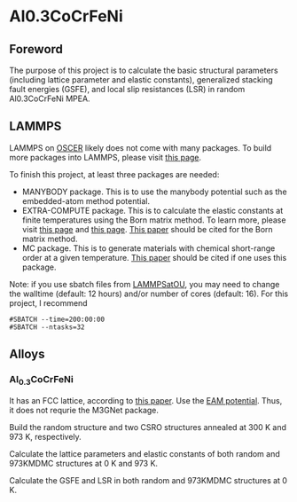 # Al0.3CoCrFeNi

## Foreword

The purpose of this project is to calculate the basic structural parameters (including lattice parameter and elastic constants), generalized stacking fault energies (GSFE), and local slip resistances (LSR) in random Al0.3CoCrFeNi MPEA.

## LAMMPS

LAMMPS on [OSCER](http://www.ou.edu/oscer.html) likely does not come with many packages. To build more packages into LAMMPS, please visit [this page](https://docs.lammps.org/Build_package.html).

To finish this project, at least three packages are needed:

- MANYBODY package. This is to use the manybody potential such as the embedded-atom method potential.
- EXTRA-COMPUTE package. This is to calculate the elastic constants at finite temperatures using the Born matrix method. To learn more, please visit [this page](https://docs.lammps.org/Howto_elastic.html
) and [this page](https://docs.lammps.org/compute_born_matrix.html). [This paper](https://doi.org/10.1063/1.447221) should be cited for the Born matrix method.
- MC package. This is to generate materials with chemical short-range order at a given temperature. [This paper](http://dx.doi.org/10.1103/PhysRevB.85.184203) should be cited if one uses this package.

Note: if you use sbatch files from [LAMMPSatOU](https://github.com/ANSHURAJ11/LAMMPSatOU), you may need to change the walltime (default: 12 hours) and/or number of cores (default: 16). For this project, I recommend

	#SBATCH --time=200:00:00
	#SBATCH --ntasks=32
	
## Alloys

### Al<sub>0.3</sub>CoCrFeNi

It has an FCC lattice, according to [this paper](https://doi.org/10.1016/j.actamat.2022.118600). Use the [EAM potential](https://www.ctcms.nist.gov/potentials/entry/2020--Farkas-D-Caro-A--Fe-Ni-Cr-Co-Al/2020--Farkas-D--Fe-Ni-Cr-Co-Al--LAMMPS--ipr1.html). Thus, it does not requrie the M3GNet package.

Build the random structure and two CSRO structures annealed at 300 K and 973 K, respectively.

Calculate the lattice parameters and elastic constants of both random and 973KMDMC structures at 0 K and 973 K.

Calculate the GSFE and LSR in both random and 973KMDMC structures at 0 K.
